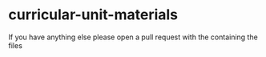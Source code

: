 # curricular-unit-materials

If you have anything else please open a pull request with the containing the files
